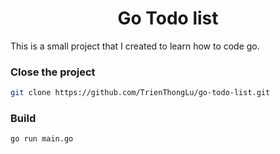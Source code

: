 <h1 style="text-align: center">Go Todo list</h1>

This is a small project that I created to learn how to code go.

### Close the project

```bash
git clone https://github.com/TrienThongLu/go-todo-list.git
```

### Build

```bash
go run main.go
```

